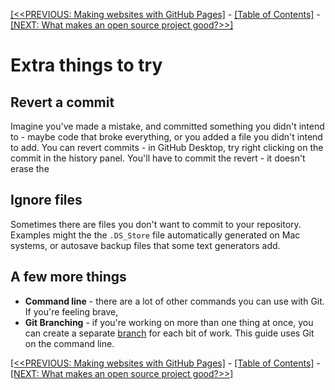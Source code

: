 [[<<PREVIOUS: Making websites with GitHub Pages]](git-03-websites-with-github-pages) -
[[Table of Contents]](../../index) - [[NEXT: What makes an open source project good?>>]](../../03-what-makes-an-open-source-project-good.md)


# Extra things to try


## Revert a commit

Imagine you've made a mistake, and committed something you didn't intend to - maybe code that broke everything, or you added a file you didn't intend to add. You can revert commits - in GitHub Desktop, try right clicking on the commit in the history panel. You'll have to commit the revert - it doesn't erase the

## Ignore files

Sometimes there are files you don't want to commit to your repository. Examples might the the `.DS_Store` file automatically generated on Mac systems, or autosave backup files that some text generators add.

## A few more things

- **Command line** - there are a lot of other commands you can use with Git. If you're feeling brave,
- **Git Branching** - if you're working on more than one thing at once, you can create a separate [branch](https://www.atlassian.com/git/tutorials/using-branches) for each bit of work. This guide uses Git on the command line.

[[<<PREVIOUS: Making websites with GitHub Pages]](git-03-websites-with-github-pages) -
[[Table of Contents]](../../index) - [[NEXT: What makes an open source project good?>>]](../../03-what-makes-an-open-source-project-good.md)

